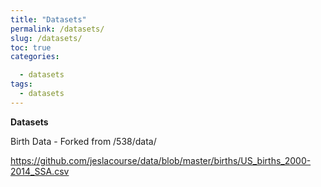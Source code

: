 ```yaml
---
title: "Datasets"
permalink: /datasets/
slug: /datasets/
toc: true
categories: 

  - datasets
tags: 
  - datasets
---
```



**Datasets**

Birth Data - Forked from /538/data/

https://github.com/jeslacourse/data/blob/master/births/US_births_2000-2014_SSA.csv